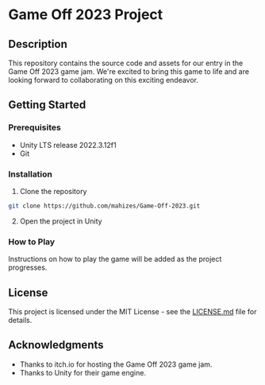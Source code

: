 # Game Off 2023 Project

## Description

This repository contains the source code and assets for our entry in the Game Off 2023 game jam. We're excited to bring this game to life and are looking forward to collaborating on this exciting endeavor.

## Getting Started

### Prerequisites

- Unity LTS release 2022.3.12f1
- Git

### Installation

1. Clone the repository

```bash
git clone https://github.com/mahizes/Game-Off-2023.git
```

2. Open the project in Unity

### How to Play

Instructions on how to play the game will be added as the project progresses.

## License

This project is licensed under the MIT License - see the [LICENSE.md](LICENSE) file for details.

## Acknowledgments

- Thanks to itch.io for hosting the Game Off 2023 game jam.
- Thanks to Unity for their game engine.
